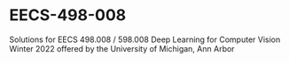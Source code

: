 # EECS-498-008
Solutions for EECS 498.008 / 598.008  Deep Learning for Computer Vision Winter 2022 offered by the University of Michigan, Ann Arbor
